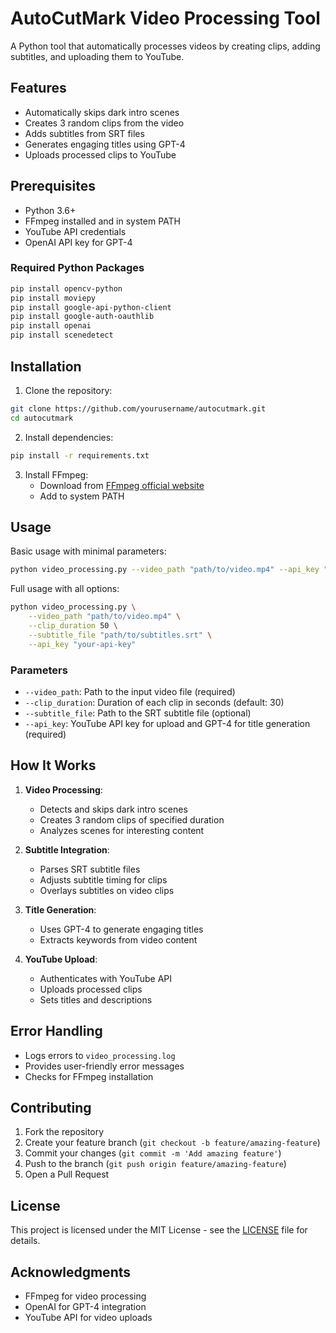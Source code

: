 # AutoCutMark Video Processing Tool

A Python tool that automatically processes videos by creating clips, adding subtitles, and uploading them to YouTube.

## Features

- Automatically skips dark intro scenes
- Creates 3 random clips from the video
- Adds subtitles from SRT files
- Generates engaging titles using GPT-4
- Uploads processed clips to YouTube

## Prerequisites

- Python 3.6+
- FFmpeg installed and in system PATH
- YouTube API credentials
- OpenAI API key for GPT-4

### Required Python Packages

```bash
pip install opencv-python
pip install moviepy
pip install google-api-python-client
pip install google-auth-oauthlib
pip install openai
pip install scenedetect
```

## Installation

1. Clone the repository:
```bash
git clone https://github.com/yourusername/autocutmark.git
cd autocutmark
```

2. Install dependencies:
```bash
pip install -r requirements.txt
```

3. Install FFmpeg:
   - Download from [FFmpeg official website](https://ffmpeg.org/download.html)
   - Add to system PATH

## Usage

Basic usage with minimal parameters:

```bash
python video_processing.py --video_path "path/to/video.mp4" --api_key "your-api-key"
```

Full usage with all options:

```bash
python video_processing.py \
    --video_path "path/to/video.mp4" \
    --clip_duration 50 \
    --subtitle_file "path/to/subtitles.srt" \
    --api_key "your-api-key"
```

### Parameters

- `--video_path`: Path to the input video file (required)
- `--clip_duration`: Duration of each clip in seconds (default: 30)
- `--subtitle_file`: Path to the SRT subtitle file (optional)
- `--api_key`: YouTube API key for upload and GPT-4 for title generation (required)

## How It Works

1. **Video Processing**:
   - Detects and skips dark intro scenes
   - Creates 3 random clips of specified duration
   - Analyzes scenes for interesting content

2. **Subtitle Integration**:
   - Parses SRT subtitle files
   - Adjusts subtitle timing for clips
   - Overlays subtitles on video clips

3. **Title Generation**:
   - Uses GPT-4 to generate engaging titles
   - Extracts keywords from video content

4. **YouTube Upload**:
   - Authenticates with YouTube API
   - Uploads processed clips
   - Sets titles and descriptions

## Error Handling

- Logs errors to `video_processing.log`
- Provides user-friendly error messages
- Checks for FFmpeg installation

## Contributing

1. Fork the repository
2. Create your feature branch (`git checkout -b feature/amazing-feature`)
3. Commit your changes (`git commit -m 'Add amazing feature'`)
4. Push to the branch (`git push origin feature/amazing-feature`)
5. Open a Pull Request

## License

This project is licensed under the MIT License - see the [LICENSE](LICENSE) file for details.

## Acknowledgments

- FFmpeg for video processing
- OpenAI for GPT-4 integration
- YouTube API for video uploads
